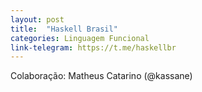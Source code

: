 ```yaml
---
layout: post
title:  "Haskell Brasil"
categories: Linguagem Funcional
link-telegram: https://t.me/haskellbr
---
```

Colaboração: Matheus Catarino (@kassane)
